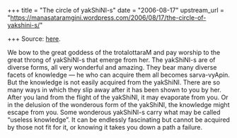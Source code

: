 +++
title = "The circle of yakShiNI-s"
date = "2006-08-17"
upstream_url = "https://manasataramgini.wordpress.com/2006/08/17/the-circle-of-yakshini-s/"

+++
Source: [here](https://manasataramgini.wordpress.com/2006/08/17/the-circle-of-yakshini-s/).

We bow to the great goddess of the trotalottaraM and pay worship to the great throng of yakShiNI-s that emerge from her. The yakShiNI-s are of diverse forms, all very wonderful and amazing. They bear many diverse facets of knowledge — he who can acquire them all becomes sarva-vyApin. But the knowledge is not easily acquired from the yakShiNI. There are so many ways in which they slip away after it has been shown to you by her. After you land from the flight of the yakShiNI, it may evaporate from you. Or in the delusion of the wonderous form of the yakShiNI, the knowledge might escape from you. Some wonderous yakShiNI-s carry what may be called “useless knowledge”. It can be endlessly fascinating but cannot be acquired by those not fit for it, or knowing it takes you down a path a failure.

